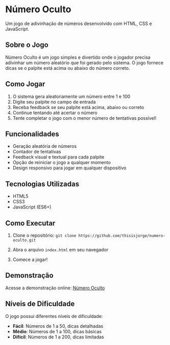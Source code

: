 # Número Oculto

Um jogo de adivinhação de números desenvolvido com HTML, CSS e JavaScript.

## Sobre o Jogo

Número Oculto é um jogo simples e divertido onde o jogador precisa adivinhar um número aleatório que foi gerado pelo sistema. O jogo fornece dicas se o palpite está acima ou abaixo do número correto.

## Como Jogar

1. O sistema gera aleatoriamente um número entre 1 e 100
2. Digite seu palpite no campo de entrada
3. Receba feedback se seu palpite está acima, abaixo ou correto
4. Continue tentando até acertar o número
5. Tente completar o jogo com o menor número de tentativas possível!

## Funcionalidades

- Geração aleatória de números
- Contador de tentativas
- Feedback visual e textual para cada palpite
- Opção de reiniciar o jogo a qualquer momento
- Design responsivo para jogar em qualquer dispositivo

## Tecnologias Utilizadas

- HTML5
- CSS3
- JavaScript (ES6+)

## Como Executar

1. Clone o repositório:
```git clone https://github.com/thisisjorge/numero-oculto.git```

2. Abra o arquivo `index.html` em seu navegador

3. Comece a jogar!

## Demonstração

Acesse a demonstração online: [Número Oculto](https://thisisjorge.github.io/numero-oculto/)

## Níveis de Dificuldade

O jogo possui diferentes níveis de dificuldade:

- **Fácil**: Números de 1 a 50, dicas detalhadas
- **Médio**: Números de 1 a 100, dicas básicas
- **Difícil**: Números de 1 a 200, dicas limitadas
```
```
